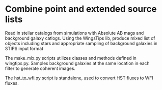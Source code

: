 # Combine point and extended source lists
Read in stellar catalogs from simulations with Absolute AB mags and 
background galaxy catlogs. Using the WingsTips lib, produce mixed list 
of objects including stars and appropriate sampling of background 
galaxies in STIPS input format

The make_mix.py scripts utilizes classes and methods defined in 
wingtips.py. Samples background galaxies at the same location 
in each filter to generate coherent images. 

The hst_to_wfi.py script is standalone, used to convert HST 
fluxes to WFI fluxes.

